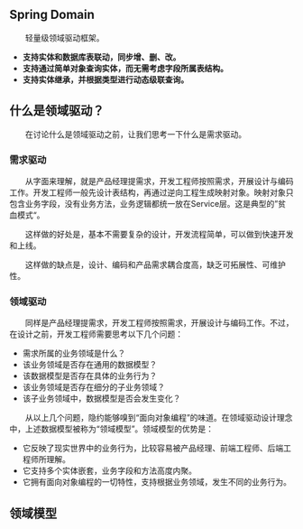 ## Spring Domain

&emsp;&emsp;轻量级领域驱动框架。

- **支持实体和数据库表联动，同步增、删、改。**
- **支持通过简单对象查询实体，而无需考虑字段所属表结构。**
- **支持实体继承，并根据类型进行动态级联查询。**

## 什么是领域驱动？

&emsp;&emsp;在讨论什么是领域驱动之前，让我们思考一下什么是需求驱动。

### 需求驱动

&emsp;&emsp;从字面来理解，就是产品经理提需求，开发工程师按照需求，开展设计与编码工作。开发工程师一般先设计表结构，再通过逆向工程生成映射对象。映射对象只包含业务字段，没有业务方法，业务逻辑都统一放在Service层。这是典型的”贫血模式“。

&emsp;&emsp;这样做的好处是，基本不需要复杂的设计，开发流程简单，可以做到快速开发和上线。

&emsp;&emsp;这样做的缺点是，设计、编码和产品需求耦合度高，缺乏可拓展性、可维护性。

### 领域驱动

&emsp;&emsp;同样是产品经理提需求，开发工程师按照需求，开展设计与编码工作。不过，在设计之前，开发工程师需要思考以下几个问题：

- 需求所属的业务领域是什么？
- 该业务领域是否存在通用的数据模型？
- 该数据模型是否存在具体的业务行为？
- 该业务领域是否存在细分的子业务领域？
- 该子业务领域中，数据模型是否会发生变化？ 

&emsp;&emsp;从以上几个问题，隐约能够嗅到“面向对象编程”的味道。在领域驱动设计理念中，上述数据模型被称为“领域模型”。领域模型的优势是：

- 它反映了现实世界中的业务行为，比较容易被产品经理、前端工程师、后端工程师所理解。
- 它支持多个实体嵌套，业务字段和方法高度内聚。
- 它拥有面向对象编程的一切特性，支持根据业务领域，发生不同的业务行为。

## 领域模型

